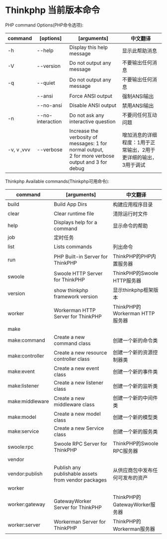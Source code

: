 # Thinkphp 当前版本命令


PHP command Options(PHP命令选项):


| command    | [options]        | [arguments]                                                                                              | 中文翻译                                                        |
| ------------ | ------------------ | ---------------------------------------------------------------------------------------------------------- | ----------------------------------------------------------------- |
| -h         | --help           | Display this help message                                                                                | 显示此帮助消息                                                  |
| -V         | --version        | Do not output any message                                                                                | 不要输出任何消息                                                |
| -q         | --quiet          | Do not output any message                                                                                | 不要输出任何消息                                                |
|            | --ansi           | Force ANSI output                                                                                        | 强制ANSI输出                                                    |
|            | --no-ansi        | Disable ANSI output                                                                                      | 禁用ANSI输出                                                    |
| -n         | --no-interaction | Do not ask any interactive question                                                                      | 不要问任何互动问题                                              |
| -v, v ,vvv | --verbose        | Increase the verbosity of messages: 1 for normal output,<br /> 2 for more verbose output and 3 for debug | 增加消息的详细程度：1用于正常输出，2用于更详细的输出，3用于调试 |


Thinkphp Available commands(Thinkphp可用命令):


| command         | [arguments]                                         | 中文翻译                         |
| ----------------- | ----------------------------------------------------- | ---------------------------------- |
| build           | Build App Dirs                                      | 构建应用程序目录                 |
| clear           | Clear runtime file                                  | 清除运行时文件                   |
| help            | Displays help for a command                         | 显示命令的帮助                   |
| job             | 定时任务                                            |                                  |
| list            | Lists commands                                      | 列出命令                         |
| run             | PHP Built-in Server for ThinkPHP                    | ThinkPHP的PHP内置服务器          |
| swoole          | Swoole HTTP Server for ThinkPHP                     | ThinkPHP的Swoole HTTP服务器      |
| version         | show thinkphp framework version                     | 显示thinkphp框架版本             |
| worker          | Workerman HTTP Server for ThinkPHP                  | ThinkPHP的Workerman HTTP服务器   |
| make            |                                                     |                                  |
| make:command    | Create a new command class                          | 创建一个新的命令类               |
| make:controller | Create a new resource controller class              | 创建一个新的资源控制器类         |
| make:event      | Create a new event class                            | 创建一个新的事件类               |
| make:listener   | Create a new listener class                         | 创建一个新的监听类               |
| make:middleware | Create a new middleware class                       | 创建一个新的中间件类             |
| make:model      | Create a new model class                            | 创建一个新的模型类               |
| make:service    | Create a new Service class                          | 创建一个新的服务类               |
| swoole:rpc      | Swoole RPC Server for ThinkPHP                      | ThinkPHP的Swoole RPC服务器       |
| vendor          |                                                     |                                  |
| vendor:publish  | Publish any publishable assets from vendor packages | 从供应商包中发布任何可发布的资产 |
| worker          |                                                     |                                  |
| worker:gateway  | GatewayWorker Server for ThinkPHP                   | ThinkPHP的GatewayWorker服务器    |
| worker:server   | Workerman Server for ThinkPHP                       | ThinkPHP的Workerman服务器        |
